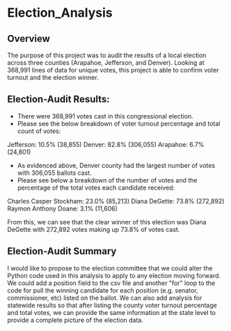# Election_Analysis

## Overview

The purpose of this project was to audit the results of a local election across three counties (Arapahoe, Jefferson, and Denver). Looking at 368,991 lines of data for unique votes, this project is able to confirm voter turnout and the election winner. 

## Election-Audit Results:

- There were 368,991 votes cast in this congressional election. 
- Please see the below breakdown of voter turnout percentage and total count of votes: 

Jefferson: 10.5% (38,855)
Denver: 82.8% (306,055)
Arapahoe: 6.7% (24,801)

- As evidenced above, Denver county had the largest number of votes with 306,055 ballots cast. 
- Please see below a breakdown of the number of votes and the percentage of the total votes each candidate received:

Charles Casper Stockham: 23.0% (85,213)
Diana DeGette: 73.8% (272,892)
Raymon Anthony Doane: 3.1% (11,606)

From this, we can see that the clear winner of this election was Diana DeGette with 272,892 votes making up 73.8% of votes cast. 

## Election-Audit Summary

I would like to propose to the election committee that we could alter the Python code used in this analysis to apply to any election moving forward. We could add a position field to the csv file and another "for" loop to the code for pull the winning candidate for each position (e.g. senator, commissioner, etc) listed on
the ballot. We can also add analysis for statewide results so that after listing the county voter turnout percentage and total votes, we can provide the same information at the state level to provide a complete picture of the election data. 
